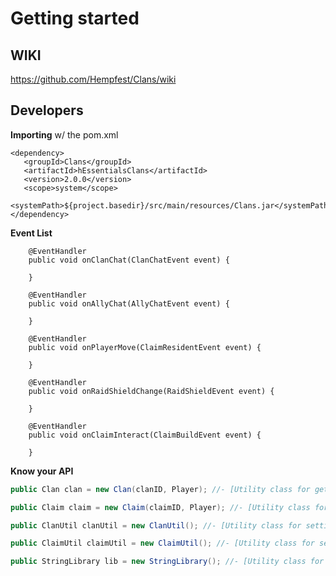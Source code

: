 # Getting started



## WIKI
https://github.com/Hempfest/Clans/wiki



## Developers
**Importing** w/ the pom.xml
```
<dependency>
   <groupId>Clans</groupId>
   <artifactId>hEssentialsClans</artifactId>
   <version>2.0.0</version>
   <scope>system</scope>
   <systemPath>${project.basedir}/src/main/resources/Clans.jar</systemPath>
</dependency>
```
**Event List**
```
    @EventHandler
    public void onClanChat(ClanChatEvent event) {
        
    }
    
    @EventHandler
    public void onAllyChat(AllyChatEvent event) {
        
    }

    @EventHandler
    public void onPlayerMove(ClaimResidentEvent event) {
        
    }

    @EventHandler
    public void onRaidShieldChange(RaidShieldEvent event) {
            
    }
    
    @EventHandler
    public void onClaimInteract(ClaimBuildEvent event) {
            
    }
```

**Know your API**

```JAVA 
public Clan clan = new Clan(clanID, Player); //- [Utility class for getting clan information.] Player variable can be null.
```

```JAVA 
public Claim claim = new Claim(claimID, Player); //- [Utility class for getting information regarding a claim.] Player variable can be null.
```

```JAVA 
public ClanUtil clanUtil = new ClanUtil(); //- [Utility class for setting clan information and getting player information]
```

```JAVA 
public ClaimUtil claimUtil = new ClaimUtil(); //- [Utility class for setting claim information]
```

```JAVA 
public StringLibrary lib = new StringLibrary(); //- [Utility class for handling player messaging and list pagination.]
```
